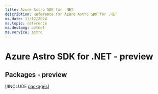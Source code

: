 ```yaml
---
title: Azure Astro SDK for .NET
description: Reference for Azure Astro SDK for .NET
ms.date: 11/12/2024
ms.topic: reference
ms.devlang: dotnet
ms.service: astro
---
```

# Azure Astro SDK for .NET - preview
## Packages - preview
[!INCLUDE [packages](astro-index.md)]